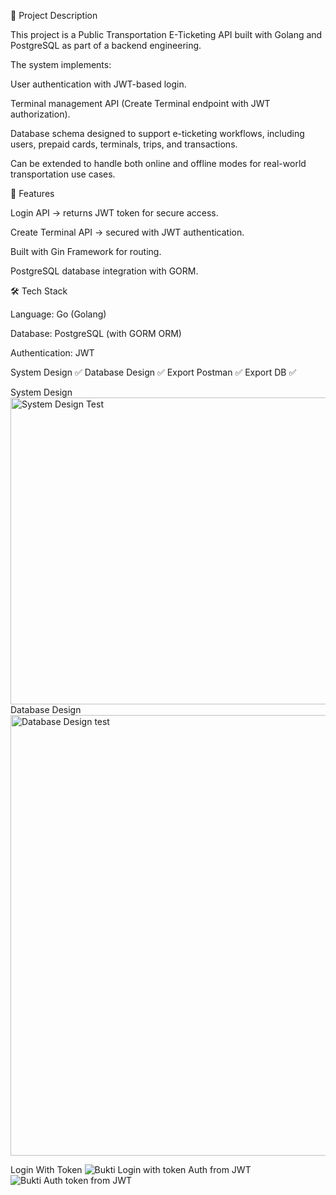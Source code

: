 📌 Project Description

This project is a Public Transportation E-Ticketing API built with Golang and PostgreSQL as part of a backend engineering.

The system implements:

User authentication with JWT-based login.

Terminal management API (Create Terminal endpoint with JWT authorization).

Database schema designed to support e-ticketing workflows, including users, prepaid cards, terminals, trips, and transactions.

Can be extended to handle both online and offline modes for real-world transportation use cases.

🚀 Features

Login API → returns JWT token for secure access.

Create Terminal API → secured with JWT authentication.

Built with Gin Framework for routing.

PostgreSQL database integration with GORM.

🛠️ Tech Stack

Language: Go (Golang)

Database: PostgreSQL (with GORM ORM)

Authentication: JWT

System Design ✅
Database Design ✅
Export Postman ✅
Export DB ✅

System Design 
<img width="1041" height="491" alt="System Design Test" src="https://github.com/user-attachments/assets/0d0197ae-5f6f-431f-9a07-0c52f3c2752f" />
Database Design
<img width="887" height="705" alt="Database Design test" src="https://github.com/user-attachments/assets/acdc0625-6ece-46e0-8a12-ea757b60f53a" />

Login With Token
![Bukti Login with token](https://github.com/user-attachments/assets/e30da79d-611b-4d59-b5d8-9156e74c614c)
Auth from JWT
![Bukti Auth token from JWT](https://github.com/user-attachments/assets/6ca9a82e-bf9d-4c52-98fc-8c144650d779)




